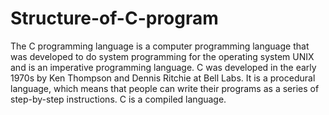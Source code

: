 # Structure-of-C-program
The C programming language is a computer programming language that was developed to do system programming for the operating system UNIX and is an imperative programming language. C was developed in the early 1970s by Ken Thompson and Dennis Ritchie at Bell Labs. It is a procedural language, which means that people can write their programs as a series of step-by-step instructions. C is a compiled language.
